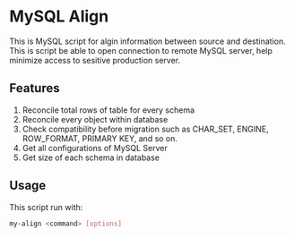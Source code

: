 <h1>MySQL Align</h1>

This is MySQL script for algin information between source and destination. This is script be able to open connection to remote MySQL server, help minimize access to sesitive production server.

<h2>Features</h2>

1. Reconcile total rows of table for every schema
2. Reconcile every object within database
3. Check compatibility before migration such as CHAR_SET, ENGINE, ROW_FORMAT, PRIMARY KEY, and so on.
4. Get all configurations of MySQL Server
5. Get size of each schema in database


<h2>Usage</h2>
This script run with:

```bash
my-align <command> [options]
```
